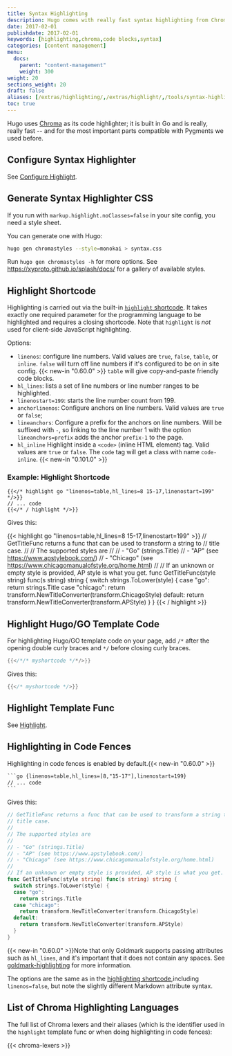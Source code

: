 ```yaml
---
title: Syntax Highlighting
description: Hugo comes with really fast syntax highlighting from Chroma.
date: 2017-02-01
publishdate: 2017-02-01
keywords: [highlighting,chroma,code blocks,syntax]
categories: [content management]
menu:
  docs:
    parent: "content-management"
    weight: 300
weight: 20
sections_weight: 20
draft: false
aliases: [/extras/highlighting/,/extras/highlight/,/tools/syntax-highlighting/]
toc: true
---
```


Hugo uses [Chroma](https://github.com/alecthomas/chroma) as its code highlighter; it is built in Go and is really, really fast -- and for the most important parts compatible with Pygments we used before.

## Configure Syntax Highlighter

See [Configure Highlight](/getting-started/configuration-markup#highlight).

## Generate Syntax Highlighter CSS

If you run with `markup.highlight.noClasses=false` in your site config, you need a style sheet.

You can generate one with Hugo:

```bash
hugo gen chromastyles --style=monokai > syntax.css
```

Run `hugo gen chromastyles -h` for more options. See https://xyproto.github.io/splash/docs/ for a gallery of available styles.

## Highlight Shortcode

Highlighting is carried out via the built-in [`highlight` shortcode](https://gohugo.io/content-management/shortcodes/#highlight). It takes exactly one required parameter for the programming language to be highlighted and requires a closing shortcode. Note that `highlight` is *not* used for client-side JavaScript highlighting.

Options:

* `linenos`: configure line numbers. Valid values are `true`, `false`, `table`, or `inline`. `false` will turn off line numbers if it's configured to be on in site config. {{< new-in "0.60.0" >}} `table` will give copy-and-paste friendly code blocks.
* `hl_lines`: lists a set of line numbers or line number ranges to be highlighted.
* `linenostart=199`: starts the line number count from 199.
* `anchorlinenos`: Configure anchors on line numbers. Valid values are `true` or `false`;
* `lineanchors`: Configure a prefix for the anchors on line numbers. Will be suffixed with `-`, so linking to the line number 1 with the option `lineanchors=prefix` adds the anchor `prefix-1` to the page.  
* `hl_inline`  Highlight inside a `<code>` (inline HTML element) tag. Valid values are `true` or `false`. The `code` tag will get a class with name `code-inline`. {{< new-in "0.101.0" >}}

### Example: Highlight Shortcode

```go-html-template
{{</* highlight go "linenos=table,hl_lines=8 15-17,linenostart=199" */>}}
// ... code
{{</* / highlight */>}}
```

Gives this:

{{< highlight go "linenos=table,hl_lines=8 15-17,linenostart=199" >}}
// GetTitleFunc returns a func that can be used to transform a string to
// title case.
//
// The supported styles are
//
// - "Go" (strings.Title)
// - "AP" (see https://www.apstylebook.com/)
// - "Chicago" (see https://www.chicagomanualofstyle.org/home.html)
//
// If an unknown or empty style is provided, AP style is what you get.
func GetTitleFunc(style string) func(s string) string {
  switch strings.ToLower(style) {
  case "go":
    return strings.Title
  case "chicago":
    return transform.NewTitleConverter(transform.ChicagoStyle)
  default:
    return transform.NewTitleConverter(transform.APStyle)
  }
}
{{< / highlight >}}

## Highlight Hugo/GO Template Code

For highlighting Hugo/GO template code on your page, add `/*` after the opening double curly braces and `*/` before closing curly braces.

``` go
{{</*/* myshortcode */*/>}}
```

Gives this:

``` go
{{</* myshortcode */>}}
```

## Highlight Template Func

See [Highlight](/functions/highlight/).

## Highlighting in Code Fences

Highlighting in code fences is enabled by default.{{< new-in "0.60.0" >}}

````txt
```go {linenos=table,hl_lines=[8,"15-17"],linenostart=199}
// ... code
```
````


Gives this:

```go {linenos=table,hl_lines=[8,"15-17"],linenostart=199}
// GetTitleFunc returns a func that can be used to transform a string to
// title case.
//
// The supported styles are
//
// - "Go" (strings.Title)
// - "AP" (see https://www.apstylebook.com/)
// - "Chicago" (see https://www.chicagomanualofstyle.org/home.html)
//
// If an unknown or empty style is provided, AP style is what you get.
func GetTitleFunc(style string) func(s string) string {
  switch strings.ToLower(style) {
  case "go":
    return strings.Title
  case "chicago":
    return transform.NewTitleConverter(transform.ChicagoStyle)
  default:
    return transform.NewTitleConverter(transform.APStyle)
  }
}
```

{{< new-in "0.60.0" >}}Note that only Goldmark supports passing attributes such as `hl_lines`, and it's important that it does not contain any spaces. See [goldmark-highlighting](https://github.com/yuin/goldmark-highlighting) for more information.

The options are the same as in the [highlighting shortcode](/content-management/syntax-highlighting/#highlight-shortcode),including `linenos=false`, but note the slightly different Markdown attribute syntax.

## List of Chroma Highlighting Languages

The full list of Chroma lexers and their aliases (which is the identifier used in the `highlight` template func or when doing highlighting in code fences):

{{< chroma-lexers >}}

[Prism]: https://prismjs.com
[prismdownload]: https://prismjs.com/download.html
[Highlight.js]: https://highlightjs.org/
[Rainbow]: https://craig.is/making/rainbows
[Syntax Highlighter]: https://alexgorbatchev.com/SyntaxHighlighter/
[Google Prettify]: https://github.com/google/code-prettify
[Yandex]: https://yandex.ru/
